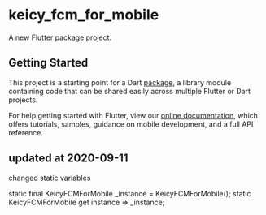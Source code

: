 # keicy_fcm_for_mobile

A new Flutter package project.

## Getting Started

This project is a starting point for a Dart
[package](https://flutter.dev/developing-packages/),
a library module containing code that can be shared easily across
multiple Flutter or Dart projects.

For help getting started with Flutter, view our 
[online documentation](https://flutter.dev/docs), which offers tutorials, 
samples, guidance on mobile development, and a full API reference.

## updated at 2020-09-11

changed static variables

static final KeicyFCMForMobile _instance = KeicyFCMForMobile();
static KeicyFCMForMobile get instance => _instance;
